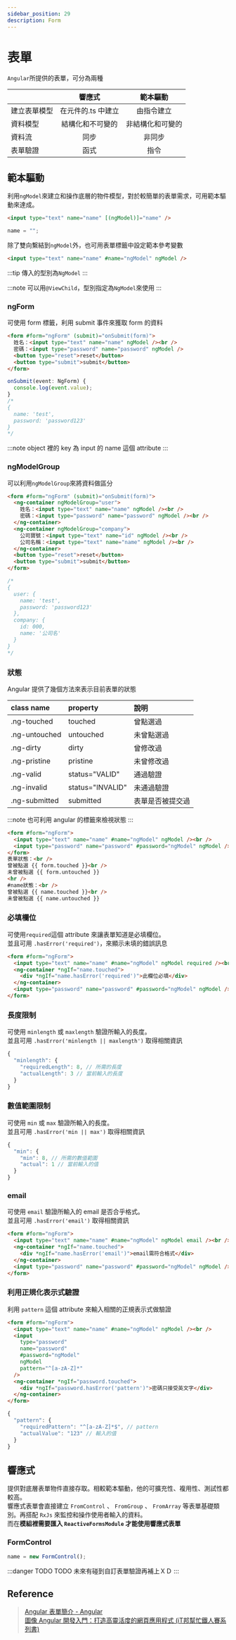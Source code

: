 ```yaml
---
sidebar_position: 29
description: Form
---
```


# 表單

`Angular`所提供的表單，可分為兩種

|              |       響應式       |     範本驅動     |
| :----------- | :----------------: | :--------------: |
| 建立表單模型 | 在元件的.ts 中建立 |    由指令建立    |
| 資料模型     |  結構化和不可變的  | 非結構化和可變的 |
| 資料流       |        同步        |      非同步      |
| 表單驗證     |        函式        |       指令       |

## 範本驅動

利用`ngModel`來建立和操作底層的物件模型，對於較簡單的表單需求，可用範本驅動來達成。

```html title="html"
<input type="text" name="name" [(ngModel)]="name" />
```

```typescript title="typescript"
name = "";
```

除了雙向繫結到`ngModel`外，也可用表單標籤中設定範本參考變數

```html
<input type="text" name="name" #name="ngModel" ngModel />
```

:::tip
傳入的型別為`NgModel`
:::

:::note
可以用`@ViewChild`，型別指定為`NgModel`來使用
:::

### ngForm

可使用 form 標籤，利用 submit 事件來獲取 form 的資料

```html title="html"
<form #form="ngForm" (submit)="onSubmit(form)">
  姓名：<input type="text" name="name" ngModel /><br />
  密碼：<input type="password" name="password" ngModel />
  <button type="reset">reset</button>
  <button type="submit">submit</button>
</form>
```

```typescript title="typescript"
onSubmit(event: NgForm) {
  console.log(event.value);
}
/*
{
  name: 'test',
  password: 'password123'
}
*/
```

:::note
object 裡的 key 為 input 的 name 這個 attribute
:::

### ngModelGroup

可以利用`ngModelGroup`來將資料做區分

```html title="html"
<form #form="ngForm" (submit)="onSubmit(form)">
  <ng-container ngModelGroup="user">
    姓名：<input type="text" name="name" ngModel /><br />
    密碼：<input type="password" name="password" ngModel /><br />
  </ng-container>
  <ng-container ngModelGroup="company">
    公司寶號：<input type="text" name="id" ngModel /><br />
    公司名稱：<input type="text" name="name" ngModel /><br />
  </ng-container>
  <button type="reset">reset</button>
  <button type="submit">submit</button>
</form>
```

```typescript
/*
{
  user: {
    name: 'test',
    password: 'password123'
  },
  company: {
    id: 000,
    name: '公司名'
  }
}
*/
```

### 狀態

Angular 提供了幾個方法來表示目前表單的狀態

| class name    | property         | 說明             |
| :------------ | :--------------- | :--------------- |
| .ng-touched   | touched          | 曾點選過         |
| .ng-untouched | untouched        | 未曾點選過       |
| .ng-dirty     | dirty            | 曾修改過         |
| .ng-pristine  | pristine         | 未曾修改過       |
| .ng-valid     | status="VALID"   | 通過驗證         |
| .ng-invalid   | status="INVALID" | 未通過驗證       |
| .ng-submitted | submitted        | 表單是否被提交過 |

:::note
也可利用 angular 的標籤來檢視狀態
:::

```html
<form #form="ngForm">
  <input type="text" name="name" #name="ngModel" ngModel /><br />
  <input type="password" name="password" #password="ngModel" ngModel />
</form>
表單狀態：<br />
曾被點選 {{ form.touched }}<br />
未曾被點選 {{ form.untouched }}
<hr />
#name狀態：<br />
曾被點選 {{ name.touched }}<br />
未曾被點選 {{ name.untouched }}
```

### 必填欄位

可使用`required`這個 attribute 來讓表單知道是必填欄位。<br />
並且可用 `.hasError('required')`，來顯示未填的錯誤訊息

```html
<form #form="ngForm">
  <input type="text" name="name" #name="ngModel" ngModel required /><br />
  <ng-container *ngIf="name.touched">
    <div *ngIf="name.hasError('required')">此欄位必填</div>
  </ng-container>
  <input type="password" name="password" #password="ngModel" ngModel />
</form>
```

### 長度限制

可使用 `minlength` 或 `maxlength` 驗證所輸入的長度。<br />
並且可用 `.hasError('minlength || maxlength')` 取得相關資訊

```javascript title=".errors"
{
  "minlength": {
    "requiredLength": 8, // 所需的長度
    "actualLength": 3 // 當前輸入的長度
  }
}
```

### 數值範圍限制

可使用 `min` 或 `max` 驗證所輸入的長度。<br />
並且可用 `.hasError('min || max')` 取得相關資訊

```javascript title=".errors"
{
  "min": {
    "min": 8, // 所需的數值範圍
    "actual": 1 // 當前輸入的值
  }
}
```

### email

可使用 `email` 驗證所輸入的 email 是否合乎格式。<br />
並且可用 `.hasError('email')` 取得相關資訊

```html
<form #form="ngForm">
  <input type="text" name="name" #name="ngModel" ngModel email /><br />
  <ng-container *ngIf="name.touched">
    <div *ngIf="name.hasError('email')">email需符合格式</div>
  </ng-container>
  <input type="password" name="password" #password="ngModel" ngModel />
</form>
```

### 利用正規化表示式驗證

利用 `pattern` 這個 attribute 來輸入相關的正規表示式做驗證

```html
<form #form="ngForm">
  <input type="text" name="name" #name="ngModel" ngModel /><br />
  <input
    type="password"
    name="password"
    #password="ngModel"
    ngModel
    pattern="^[a-zA-Z]*"
  />
  <ng-container *ngIf="password.touched">
    <div *ngIf="password.hasError('pattern')">密碼只接受英文字</div>
  </ng-container>
</form>
```

```javascript title=".errors"
{
  "pattern": {
    "requiredPattern": "^[a-zA-Z]*$", // pattern
    "actualValue": "123" // 輸入的值
  }
}
```

## 響應式

提供對底層表單物件直接存取。相較範本驅動，他的可擴充性、複用性、測試性都較高。<br />
響應式表單會直接建立 `FromControl` 、 `FromGroup` 、 `FromArray` 等表單基礎類別。再搭配 `RxJs` 來監控和操作使用者輸入的資料。<br />
而在**模組裡需要匯入 `ReactiveFormsModule` 才能使用響應式表單**

### FormControl

```typescript
name = new FormControl();
```

:::danger TODO
TODO 未來有碰到自訂表單驗證再補上ＸＤ
:::

## Reference

> [Angular 表單簡介 - Angular](https://angular.tw/guide/forms-overview) <br />
> [圖像 Angular 開發入門：打造高靈活度的網頁應用程式 (iT邦幫忙鐵人賽系列書)](https://www.tenlong.com.tw/products/9789864349821)